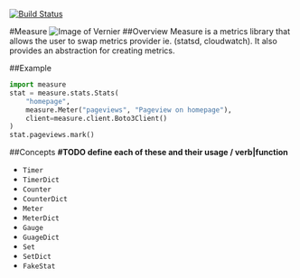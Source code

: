 [![Build Status](https://travis-ci.org/NorthIsUp/measure.svg)](https://travis-ci.org/NorthIsUp/measure)

#Measure
![Image of Vernier](https://1o411sciportfolio.files.wordpress.com/2011/09/vernier-caliper-use.jpg)
##Overview
Measure is a metrics library that allows the user to swap metrics provider ie. (statsd, cloudwatch). It also provides an abstraction for creating metrics.

##Example

```python
import measure
stat = measure.stats.Stats(
    "homepage",
    measure.Meter("pageviews", "Pageview on homepage"),
    client=measure.client.Boto3Client()
)
stat.pageviews.mark()
```


##Concepts
**#TODO define each of these and their usage / verb|function**

- `Timer`
- `TimerDict`
- `Counter`
- `CounterDict`
- `Meter`
- `MeterDict`
- `Gauge`
- `GuageDict`
- `Set`
- `SetDict`
- `FakeStat`


